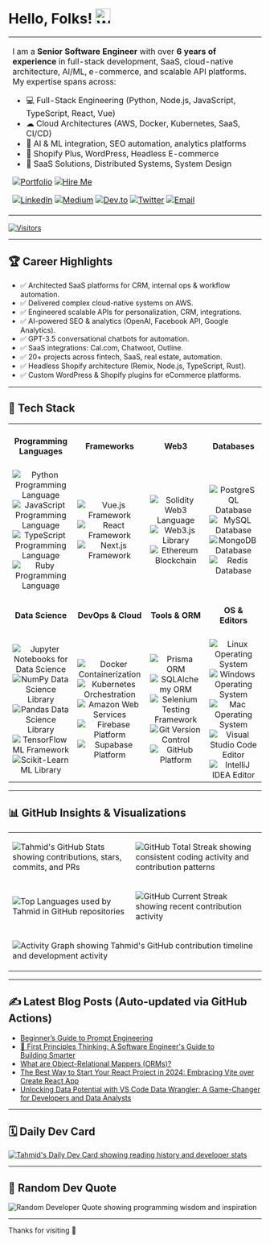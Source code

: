 <!--
Author: Tahmid Bin Taslim Rafi
Updated: June 2025 - FINAL PRODUCTION README
-->

# Hello, Folks! <img src="https://raw.githubusercontent.com/MartinHeinz/MartinHeinz/master/wave.gif" width="30px" height="30px" alt="Waving Hand Animation" />

<table>
<tr>
<td>

I am a **Senior Software Engineer** with over **6 years of experience** in full-stack development, SaaS, cloud-native architecture, AI/ML, e-commerce, and scalable API platforms. My expertise spans across:

- 💻 Full-Stack Engineering (Python, Node.js, JavaScript, TypeScript, React, Vue)
- ☁ Cloud Architectures (AWS, Docker, Kubernetes, SaaS, CI/CD)
- 🧠 AI & ML integration, SEO automation, analytics platforms
- 🛒 Shopify Plus, WordPress, Headless E-commerce
- 🚀 SaaS Solutions, Distributed Systems, System Design

[![Portfolio](https://img.shields.io/badge/Portfolio-Visit-blue?style=for-the-badge "Visit Tahmid's Portfolio Website")](https://tahmid-github-io.vercel.app/)
[![Hire Me](https://img.shields.io/badge/Hire%20Me-Iglu-blueviolet?style=for-the-badge "Hire Tahmid as Senior Software Developer")](https://iglu.net/talent/senior-software-developer/)

[![LinkedIn](https://img.shields.io/badge/LinkedIn-Connect-blue?style=flat&logo=linkedin "Connect with Tahmid on LinkedIn")](https://www.linkedin.com/in/tahmid-bin-taslim/)
[![Medium](https://img.shields.io/badge/Medium-Blog-black?style=flat&logo=medium "Read Tahmid's articles on Medium")](https://tahmidbintaslimrafi.medium.com/)
[![Dev.to](https://img.shields.io/badge/Dev.to-Blog-black?style=flat&logo=devdotto "Follow Tahmid on Dev.to")](https://dev.to/tahmidbintaslimrafi)
[![Twitter](https://img.shields.io/badge/Twitter-Follow-blue?style=flat&logo=twitter "Follow Tahmid on Twitter")](https://twitter.com/RAFI_it100)
[![Email](https://img.shields.io/badge/Email-Contact-red?style=flat&logo=gmail "Email Tahmid")](mailto:tahmidbintaslimrafi@gmail.com)

</td>
</tr>
</table>

[![Visitors](https://komarev.com/ghpvc/?username=tahmidbintaslim&style=flat-square&color=blue)](https://github.com/tahmidbintaslim)

---

## 🏆 Career Highlights

- ✅ Architected SaaS platforms for CRM, internal ops & workflow automation.
- ✅ Delivered complex cloud-native systems on AWS.
- ✅ Engineered scalable APIs for personalization, CRM, integrations.
- ✅ AI-powered SEO & analytics (OpenAI, Facebook API, Google Analytics).
- ✅ GPT-3.5 conversational chatbots for automation.
- ✅ SaaS integrations: Cal.com, Chatwoot, Outline.
- ✅ 20+ projects across fintech, SaaS, real estate, automation.
- ✅ Headless Shopify architecture (Remix, Node.js, TypeScript, Rust).
- ✅ Custom WordPress & Shopify plugins for eCommerce platforms.

---

## 🔧 Tech Stack

<div align="center">
  <table>
    <tr>
      <td align="center"><h4>Programming Languages</h4></td>
      <td align="center"><h4>Frameworks</h4></td>
      <td align="center"><h4>Web3</h4></td>
      <td align="center"><h4>Databases</h4></td>
    </tr>
    <tr>
      <td align="center">
        <img src="https://img.shields.io/badge/Code-Python-informational?style=flat&logo=python&logoColor=white&color=2bbc8a" alt="Python Programming Language" />
        <img src="https://img.shields.io/badge/Code-JavaScript-informational?style=flat&logo=javascript&logoColor=white&color=2bbc8a" alt="JavaScript Programming Language" />
        <img src="https://img.shields.io/badge/Code-TypeScript-informational?style=flat&logo=typescript&logoColor=white&color=3178C6" alt="TypeScript Programming Language" />
        <img src="https://img.shields.io/badge/Code-Ruby-informational?style=flat&logo=ruby&logoColor=white&color=CC342D" alt="Ruby Programming Language" />
      </td>
      <td align="center">
        <img src="https://img.shields.io/badge/Framework-Vue-informational?style=flat&logo=vuedotjs&logoColor=white&color=4FC08D" alt="Vue.js Framework" />
        <img src="https://img.shields.io/badge/Framework-React-informational?style=flat&logo=react&logoColor=white&color=61DAFB" alt="React Framework" />
        <img src="https://img.shields.io/badge/Framework-Next-informational?style=flat&logo=nextdotjs&logoColor=white&color=61DAFB" alt="Next.js Framework" />
      </td>
      <td align="center">
        <img src="https://img.shields.io/badge/Web3-Solidity-informational?style=flat&logo=solidity&logoColor=white&color=363636" alt="Solidity Web3 Language" />
        <img src="https://img.shields.io/badge/Web3-Web3js-informational?style=flat&logo=web3dotjs&logoColor=white&color=F16822" alt="Web3.js Library" />
        <img src="https://img.shields.io/badge/Web3-Ethereum-informational?style=flat&logo=ethereum&logoColor=white&color=3C3C3D" alt="Ethereum Blockchain" />
      </td>
      <td align="center">
        <img src="https://img.shields.io/badge/Database-PostgreSQL-informational?style=flat&logo=postgresql&logoColor=white&color=4169E1" alt="PostgreSQL Database" />
        <img src="https://img.shields.io/badge/Database-MySQL-informational?style=flat&logo=mysql&logoColor=white&color=4479A1" alt="MySQL Database" />
        <img src="https://img.shields.io/badge/Database-MongoDB-informational?style=flat&logo=mongodb&logoColor=white&color=47A248" alt="MongoDB Database" />
        <img src="https://img.shields.io/badge/Database-Redis-informational?style=flat&logo=redis&logoColor=white&color=DC382D" alt="Redis Database" />
      </td>
    </tr>
    <tr>
      <td align="center"><h4>Data Science</h4></td>
      <td align="center"><h4>DevOps & Cloud</h4></td>
      <td align="center"><h4>Tools & ORM</h4></td>
      <td align="center"><h4>OS & Editors</h4></td>
    </tr>
    <tr>
      <td align="center">
        <img src="https://img.shields.io/badge/DS-Jupyter-informational?style=flat&logo=jupyter&logoColor=white&color=F37626" alt="Jupyter Notebooks for Data Science" />
        <img src="https://img.shields.io/badge/DS-NumPy-informational?style=flat&logo=numpy&logoColor=white&color=013243" alt="NumPy Data Science Library" />
        <img src="https://img.shields.io/badge/DS-Pandas-informational?style=flat&logo=pandas&logoColor=white&color=150458" alt="Pandas Data Science Library" />
        <img src="https://img.shields.io/badge/DS-TensorFlow-informational?style=flat&logo=tensorflow&logoColor=white&color=FF6F00" alt="TensorFlow ML Framework" />
        <img src="https://img.shields.io/badge/DS-ScikitLearn-informational?style=flat&logo=scikitlearn&logoColor=white&color=F7931E" alt="Scikit-Learn ML Library" />
      </td>
      <td align="center">
        <img src="https://img.shields.io/badge/Tools-Docker-informational?style=flat&logo=docker&logoColor=white&color=2496ED" alt="Docker Containerization" />
        <img src="https://img.shields.io/badge/Tools-Kubernetes-informational?style=flat&logo=kubernetes&logoColor=white&color=326CE5" alt="Kubernetes Orchestration" />
        <img src="https://img.shields.io/badge/Cloud-AWS-informational?style=flat&logo=amazonaws&logoColor=white&color=232F3E" alt="Amazon Web Services" />
        <img src="https://img.shields.io/badge/Cloud-Firebase-informational?style=flat&logo=firebase&logoColor=white&color=FFCA28" alt="Firebase Platform" />
        <img src="https://img.shields.io/badge/Cloud-Supabase-informational?style=flat&logo=supabase&logoColor=white&color=3FCF8E" alt="Supabase Platform" />
      </td>
      <td align="center">
        <img src="https://img.shields.io/badge/ORM-Prisma-informational?style=flat&logo=prisma&logoColor=white&color=2D3748" alt="Prisma ORM" />
        <img src="https://img.shields.io/badge/ORM-SQLAlchemy-informational?style=flat&logo=sqlalchemy&logoColor=white&color=D71F00" alt="SQLAlchemy ORM" />
        <img src="https://img.shields.io/badge/Test-Selenium-informational?style=flat&logo=selenium&logoColor=white&color=43B02A" alt="Selenium Testing Framework" />
        <img src="https://img.shields.io/badge/Tools-Git-informational?style=flat&logo=git&logoColor=white&color=4EAA25" alt="Git Version Control" />
        <img src="https://img.shields.io/badge/Tools-GitHub-informational?style=flat&logo=github&logoColor=white&color=181717" alt="GitHub Platform" />
      </td>
      <td align="center">
        <img src="https://img.shields.io/badge/OS-Linux-informational?style=flat&logo=linux&logoColor=white&color=2bbc8a" alt="Linux Operating System" />
        <img src="https://img.shields.io/badge/OS-Windows-informational?style=flat&logo=windows&logoColor=white&color=0078D4" alt="Windows Operating System" />
        <img src="https://img.shields.io/badge/OS-Mac-informational?style=flat&logo=apple&logoColor=white&color=000000" alt="Mac Operating System" />
        <img src="https://img.shields.io/badge/Editor-VS_Code-informational?style=flat&logo=visualstudiocode&logoColor=white&color=007ACC" alt="Visual Studio Code Editor" />
        <img src="https://img.shields.io/badge/Editor-IntelliJ-informational?style=flat&logo=intellijidea&logoColor=white&color=000000" alt="IntelliJ IDEA Editor" />
      </td>
    </tr>
  </table>
</div>

---

## 📊 GitHub Insights & Visualizations

<table>
<tr>
<td>

![Tahmid's GitHub Stats showing contributions, stars, commits, and PRs](https://github-readme-stats.vercel.app/api?username=tahmidbintaslim&show_icons=true&theme=tokyonight)

</td>
<td>

![GitHub Total Streak showing consistent coding activity and contribution patterns](https://github-readme-streak-stats.herokuapp.com?user=tahmidbintaslim&theme=tokyonight&hide_border=false)

</td>
</tr>
<tr>
<td>

![Top Languages used by Tahmid in GitHub repositories](https://github-readme-stats.vercel.app/api/top-langs/?username=tahmidbintaslim&size_weight=0.5&count_weight=0.5&layout=compact)

</td>
<td>

![GitHub Current Streak showing recent contribution activity](https://streak-stats.demolab.com?user=tahmidbintaslimrafi%40gmail.com&hide_total_contributions=true&hide_longest_streak=true)

</td>
</tr>
<tr>
<td colspan="2">

![Activity Graph showing Tahmid's GitHub contribution timeline and development activity](https://github-readme-activity-graph.vercel.app/graph?username=tahmidbintaslim&theme=tokyo-night&hide_border=true)

</td>
</tr>
</table>

---

## ✍️ Latest Blog Posts (Auto-updated via GitHub Actions)

<!-- BLOG-POST-LIST:START -->

- [Beginner’s Guide to Prompt Engineering](https://dev.to/tahmidbintaslim/beginners-guide-to-prompt-engineering-52pj)
- [🧠 First Principles Thinking: A Software Engineer&#39;s Guide to Building Smarter](https://dev.to/tahmidbintaslim/first-principles-thinking-a-software-engineers-guide-to-building-smarter-1c0g)
- [What are Object-Relational Mappers &lpar;ORMs&rpar;?](https://dev.to/tahmidbintaslim/what-are-object-relational-mappers-orms-4clb)
- [The Best Way to Start Your React Project in 2024: Embracing Vite over Create React App](https://dev.to/tahmidbintaslim/the-best-way-to-start-your-react-project-in-2024-embracing-vite-over-create-react-app-57l)
- [Unlocking Data Potential with VS Code Data Wrangler: A Game-Changer for Developers and Data Analysts](https://dev.to/tahmidbintaslim/unlocking-data-potential-with-vs-code-data-wrangler-a-game-changer-for-developers-and-data-analysts-57dk)
<!-- BLOG-POST-LIST:END -->

---

## 🗓️ Daily Dev Card

[![Tahmid's Daily Dev Card showing reading history and developer stats](https://api.daily.dev/devcards/v2/VmNuhqLnqI2yFHNLZfsr7.png?r=nnv&type=wide)](https://app.daily.dev/tahmidbintaslim)

---

## 🎯 Random Dev Quote

![Random Developer Quote showing programming wisdom and inspiration](https://quotes-github-readme.vercel.app/api?type=horizontal&theme=tokyonight)

---

Thanks for visiting 🚀
